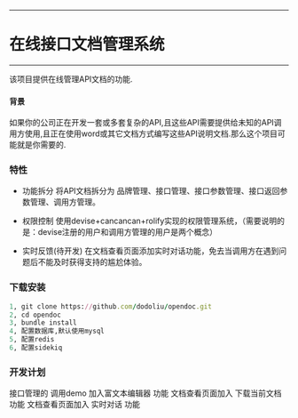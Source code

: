 ---
# 在线接口文档管理系统
-------------

该项目提供在线管理API文档的功能.

#### 背景
如果你的公司正在开发一套或多套复杂的API,且这些API需要提供给未知的API调用方使用,且正在使用word或其它文档方式编写这些API说明文档.那么这个项目可能就是你需要的.

### 特性
- 功能拆分
将API文档拆分为 品牌管理、接口管理、接口参数管理、接口返回参数管理、调用方管理。

- 权限控制
使用devise+cancancan+rolify实现的权限管理系统，（需要说明的是：devise注册的用户和调用方管理的用户是两个概念）

- 实时反馈(待开发)
在文档查看页面添加实时对话功能，免去当调用方在遇到问题后不能及时获得支持的尴尬体验。

### 下载安装
```ruby
1, git clone https://github.com/dodoliu/opendoc.git
2, cd opendoc
3, bundle install
4, 配置数据库,默认使用mysql
5, 配置redis
6, 配置sidekiq
```

### 开发计划
接口管理的 调用demo 加入富文本编辑器 功能
文档查看页面加入 下载当前文档 功能
文档查看页面加入 实时对话 功能